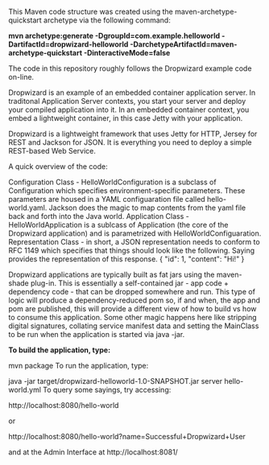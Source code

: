 This Maven code structure was created using the maven-archetype-quickstart archetype via the following command:

**mvn archetype:generate -DgroupId=com.example.helloworld -DartifactId=dropwizard-helloworld -DarchetypeArtifactId=maven-archetype-quickstart -DinteractiveMode=false**

The code in this repository roughly follows the Dropwizard example code on-line.

Dropwizard is an example of an embedded container application server. In traditonal Application Server contexts, you start your server and deploy your compiled application into it. In an embedded container context, you embed a lightweight container, in this case Jetty with your application.

Dropwizard is a lightweight framework that uses Jetty for HTTP, Jersey for REST and Jackson for JSON. It is everything you need to deploy a simple REST-based Web Service.

A quick overview of the code:

Configuration Class - HelloWorldConfiguration is a subclass of Configuration which specifies environment-specific parameters. These parameters are housed in a YAML configuaration file called hello-world.yaml. Jackson does the magic to map contents from the yaml file back and forth into the Java world.
Application Class - HelloWorldApplication is a sublcass of Application (the core of the Dropwizard application) and is parametrized with HelloWorldConfiguaration.
Representation Class - in short, a JSON representation needs to conform to RFC 1149 which specifies that things should look like the following. Saying provides the representation of this response.
{
  "id": 1,
  "content": "Hi!"
}

Dropwizard applications are typically built as fat jars using the maven-shade plug-in. This is essentially a self-contained jar - app code + dependency code - that can be dropped somewhere and run. This type of logic will produce a dependency-reduced pom so, if and when, the app and pom are published, this will provide a different view of how to build vs how to consume this application. Some other magic happens here like stripping digital signatures, collating service manifest data and setting the MainClass to be run when the application is started via java -jar.

**To build the application, type:**

mvn package
To run the application, type:

java -jar target/dropwizard-helloworld-1.0-SNAPSHOT.jar server hello-world.yml
To query some sayings, try accessing:

http://localhost:8080/hello-world

or

http://localhost:8080/hello-world?name=Successful+Dropwizard+User

and at the Admin Interface at http://localhost:8081/

